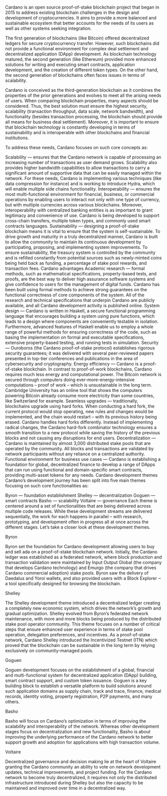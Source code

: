 Cardano is an open source proof-of-stake blockchain project that began in 2015 to address existing blockchain challenges in the design and development of cryptocurrencies. It aims to provide a more balanced and sustainable ecosystem that better accounts for the needs of its users as well as other systems seeking integration.

The first generation of blockchains (like Bitcoin) offered decentralized ledgers for secure cryptocurrency transfer. However, such blockchains did not provide a functional environment for complex deal settlement and decentralized application (DApp) development. As blockchain technology matured, the second generation (like Ethereum) provided more enhanced solutions for writing and executing smart contracts, application development, and the creation of different token types. On the other hand, the second generation of blockchains often faces issues in terms of scalability.

Cardano is conceived as the third-generation blockchain as it combines the properties of the prior generations and evolves to meet all the arising needs of users. When comparing blockchain properties, many aspects should be considered. Thus, the best solution must ensure the highest security, scalability (transaction throughput, data scale, network bandwidth), and functionality (besides transaction processing, the blockchain should provide all means for business deal settlement). Moreover, it is important to ensure that blockchain technology is constantly developing in terms of sustainability and is interoperable with other blockchains and financial institutions.

To address these needs, Cardano focuses on such core concepts as:

Scalability — ensures that the Cardano network is capable of processing an increasing number of transactions as user demand grows. Scalability also provides higher bandwidth capabilities to allow transactions to carry a significant amount of supportive data that can be easily managed within the network. For these needs, Cardano is implementing various techniques (like data compression for instance) and is working to introduce Hydra, which will enable multiple side chains functionality.
Interoperability — ensures the most multi-functional environment for financial, business, or commercial operations by enabling users to interact not only with one type of currency, but with multiple currencies across various blockchains. Moreover, interoperability with centralized banking entities is as important to grant legitimacy and convenience of use. Cardano is being developed to support cross-chain transfers, multiple token types, and commonly used smart contracts languages.
Sustainability — designing a proof-of-stake blockchain means it is vital to ensure that the system is self-sustainable. To drive growth and maturity in a truly decentralized manner, Cardano is built to allow the community to maintain its continuous development by participating, proposing, and implementing system improvements. To ensure sustainability, the treasury system is controlled by the community and is refilled constantly from potential sources such as newly-minted coins being held back as funding, a percentage of stake pool rewards, and transaction fees.
Cardano advantages
Academic research — formal methods, such as mathematical specifications, property-based tests, and proofs, are the best way to deliver high assurance software systems and give confidence to users for the management of digital funds. Cardano has been built using formal methods to achieve strong guarantees on the functional correctness of core components of the system. All of the research and technical specifications that underpin Cardano are publicly available, and all Cardano development activity is published online.
System design — Cardano is written in Haskell, a secure functional programming language that encourages building a system using pure functions, which leads to a design where components are conveniently testable in isolation. Furthermore, advanced features of Haskell enable us to employ a whole range of powerful methods for ensuring correctness of the code, such as basing the implementation on formal and executable specifications, extensive property-based testing, and running tests in simulation.
Security — Ouroboros (the Cardano proof-of-stake protocol) establishes rigorous security guarantees; it was delivered with several peer-reviewed papers presented in top-tier conferences and publications in the area of cybersecurity and cryptography.
Energy efficiency — Cardano is a proof-of-stake blockchain. In contrast to proof-of-work blockchains, Cardano requires much less energy and computational power. The Bitcoin network is secured through computers doing ever-more-energy-intensive computations – proof of work – which is unsustainable in the long term. Cambridge University has an online tool that shows the computers powering Bitcoin already consume more electricity than some countries, like Switzerland for example.
Seamless upgrades — traditionally, blockchains upgrade using hard forks. When conducting a hard fork, the current protocol would stop operating, new rules and changes would be implemented, and the chain would restart – with its previous history being erased. Cardano handles hard forks differently. Instead of implementing radical changes, the Cardano hard-fork combinator technology ensures a smooth transition to a new protocol while saving the history of the previous blocks and not causing any disruptions for end users.
Decentralization — Cardano is maintained by almost 3,000 distributed stake pools that are operated by the community. All blocks and transactions are validated by network participants without any reliance on a centralized authority.
Functional environment for business use cases — Cardano is establishing a foundation for global, decentralized finance to develop a range of DApps that can run using functional and domain-specific smart contracts, providing multi-asset tokens for any needs.
Cardano development themes
Cardano’s development journey has been split into five main themes focusing on such core functionalities as:

Byron — foundation establishment
Shelley — decentralization
Goguen — smart contracts
Basho — scalability
Voltaire — governance
Each theme is centered around a set of functionalities that are being delivered across multiple code releases. While these development streams are delivered sequentially, the work for each happens in parallel – with research, prototyping, and development often in progress all at once across the different stages. Let’s take a closer look at these development themes.

Byron

Byron set the foundation for Cardano development allowing users to buy and sell ada on a proof-of-stake blockchain network. Initially, the Cardano ledger was established as a federated network, where block production and transaction validation were maintained by Input Output Global (the company that develops Cardano technology) and Emurgo (the company that drives Cardano commercial adoption) stake pools. Byron saw the delivery of Daedalus and Yoroi wallets, and also provided users with a Block Explorer ‒ a tool specifically designed for browsing the blockchain.

Shelley

The Shelley development theme introduced a decentralized ledger creating a completely new economic system, which drives the network’s growth and gradual optimization. Shelley evolved from Byron’s federated network maintenance, with more and more blocks being produced by the distributed stake pool operator community. This theme focuses on a number of critical steps that ensure enhanced user experience in terms of stake pool operation, delegation preferences, and incentives. As a proof-of-stake network, Cardano Shelley introduced the Incentivized Testnet (ITN) which proved that the blockchain can be sustainable in the long term by relying exclusively on community-managed pools.

Goguen

Goguen development focuses on the establishment of a global, financial and multi-functional system for decentralized application (DApp) building, smart contract support, and custom token issuance. Goguen is a key building block to establish a versatile platform to build solutions around such application domains as supply chain, track and trace, finance, medical records, identity voting, property registration, P2P payments, and many others.

Basho

Basho will focus on Cardano’s optimization in terms of improving the scalability and interoperability of the network. Whereas other development stages focus on decentralization and new functionality, Basho is about improving the underlying performance of the Cardano network to better support growth and adoption for applications with high transaction volume.

Voltaire

Decentralized governance and decision making lie at the heart of Voltaire granting the Cardano community an ability to vote on network development updates, technical improvements, and project funding. For the Cardano network to become truly decentralized, it requires not only the distributed infrastructure introduced during Shelley but also the capacity to be maintained and improved over time in a decentralized way.